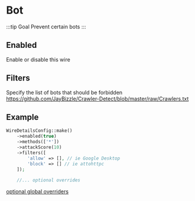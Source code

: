 # Bot
:::tip Goal
Prevent certain bots
:::

## Enabled
Enable or disable this wire

<!--@include: ./_methods.md-->

<!--@include: ./_attackscore.md-->

## Filters
Specify the list of bots that should be forbidden
https://github.com/JayBizzle/Crawler-Detect/blob/master/raw/Crawlers.txt

<!--@include: ./_filters.md-->

## Example
```php
WireDetailsConfig::make()
    ->enabled(true)
    ->methods(['*'])
    ->attackScore(10)
    ->filters([
        'allow' => [], // ie Google Desktop
        'block' => [] // ie attohttpc
    ]);
    
    //... optional overrides        
````

[optional global overriders](./optionals.md)
